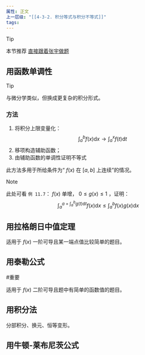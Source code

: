 ```yaml
---
属性: 正文
上一层级: "[[4-3-2. 积分等式与积分不等式]]"
tags: 
---
```


> [!tip] 
> 本节推荐 [直接跟着张宇做题](https://youtu.be/WWyFksOsQSo?si=YivS1vvTZVVTdqXh)

## 用函数单调性

> [!tip] 
> 与微分学类似，但换成更复杂的积分形式。

### 方法

1. 将积分上限变量化： $$\int^{b}_{a} f(x) \mathrm{d}x \to \int^{x}_{a} f(t) \mathrm{d}t$$
2. 移项构造辅助函数；
3. 由辅助函数的单调性证明不等式

此方法多用于所给条件为“ $f(x)$ 在 $[a,b]$ 上连续”的情况。

> [!note] 
> 此处可看 `例 11.7`：
> $f(x)$ 单增， $0 \le g(x) \le 1$ ，证明：$$\int^{a+\int^{b}_{a} g(t) \mathrm{d}t}_{a} f(x) \mathrm{d}x \le \int^{b}_{a} f(x)g(x) \mathrm{d}x$$

## 用拉格朗日中值定理

适用于 $f(x)$ 一阶可导且某一端点值比较简单的题目。

## 用泰勒公式

#重要 

适用于 $f(x)$ 二阶可导且题中有简单的函数值的题目。

## 用积分法

分部积分、换元、恒等变形。

## 用牛顿-莱布尼茨公式

